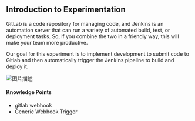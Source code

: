 ## Introduction to Experimentation

GitLab is a code repository for managing code, and Jenkins is an automation server that can run a variety of automated build, test, or deployment tasks. So, if you combine the two in a friendly way, this will make your team more productive.

Our goal for this experiment is to implement development to submit code to Gitlab and then automatically trigger the Jenkins pipeline to build and deploy it.

![图片描述](https://doc.shiyanlou.com/courses/10022/2123746/c21a99e94f26136c63858e864ac89cbb-0/wm)

#### Knowledge Points

- gitlab webhook
- Generic Webhook Trigger
